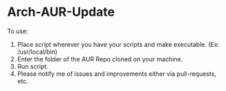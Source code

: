 # Arch-AUR-Update

To use:
  1) Place script wherever you have your scripts and make executable. (Ex: /usr/local/bin)
  2) Enter the folder of the AUR Repo cloned on your machine.
  3) Run script.
  4) Please notify me of issues and improvements either via pull-requests, etc.
